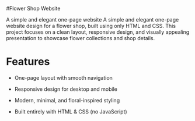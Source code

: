 #Flower Shop Website

A simple and elegant one-page website
A simple and elegant one-page website design for a flower shop, built using only HTML and CSS.
This project focuses on a clean layout, responsive design, and visually appealing presentation to showcase flower collections and shop details.

# Features

* One-page layout with smooth navigation

* Responsive design for desktop and mobile

* Modern, minimal, and floral-inspired styling

* Built entirely with HTML & CSS (no JavaScript)
